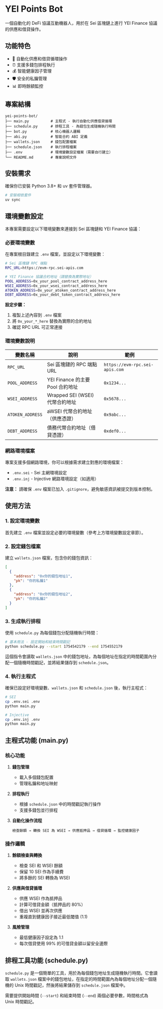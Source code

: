 # YEI Points Bot

一個自動化的 DeFi 協議互動機器人，用於在 Sei 區塊鏈上進行 YEI Finance 協議的供應和借貸操作。

## 功能特色

- 🔄 自動化供應和借貸循環操作
- ⏰ 支援多錢包排程執行
- 💰 智能健康因子管理
- 🛡️ 安全的私鑰管理
- 📊 即時餘額監控

## 專案結構

```
yei-points-bot/
├── main.py          # 主程式 - 執行自動化供應借貸循環
├── schedule.py      # 排程工具 - 為錢包生成隨機執行時間
├── bot.py           # 核心機器人邏輯
├── abi.py           # 智能合約 ABI 定義
├── wallets.json     # 錢包配置檔案
├── schedule.json    # 執行排程檔案
├── .env             # 環境變數設定檔案（需要自行建立）
└── README.md        # 專案說明文件
```

## 安裝需求

確保你已安裝 Python 3.8+ 和 uv 套件管理器。

```bash
# 安裝相依套件
uv sync
```

## 環境變數設定

本專案需要設定以下環境變數來連接到 Sei 區塊鏈和 YEI Finance 協議：

### 必要環境變數

在專案根目錄建立 `.env` 檔案，並設定以下環境變數：

```bash
# Sei 區塊鏈 RPC 端點
RPC_URL=https://evm-rpc.sei-apis.com

# YEI Finance 協議合約地址（請替換為實際地址）
POOL_ADDRESS=0x_your_pool_contract_address_here
WSEI_ADDRESS=0x_your_wsei_contract_address_here
ATOKEN_ADDRESS=0x_your_atoken_contract_address_here
DEBT_ADDRESS=0x_your_debt_token_contract_address_here
```

**設定步驟：**

1. 複製上述內容到 `.env` 檔案
2. 將 `0x_your_*_here` 替換為實際的合約地址
3. 確認 RPC URL 可正常連接

### 環境變數說明

| 變數名稱         | 說明                             | 範例                           |
| ---------------- | -------------------------------- | ------------------------------ |
| `RPC_URL`        | Sei 區塊鏈的 RPC 端點 URL        | `https://evm-rpc.sei-apis.com` |
| `POOL_ADDRESS`   | YEI Finance 的主要 Pool 合約地址 | `0x1234...`                    |
| `WSEI_ADDRESS`   | Wrapped SEI (WSEI) 代幣合約地址  | `0x5678...`                    |
| `ATOKEN_ADDRESS` | aWSEI 代幣合約地址（供應憑證）   | `0x9abc...`                    |
| `DEBT_ADDRESS`   | 債務代幣合約地址（借貸憑證）     | `0xdef0...`                    |

### 網路環境檔案

專案支援多個網路環境，你可以根據需求建立對應的環境檔案：

- `.env.sei` - Sei 主網環境設定
- `.env.inj` - Injective 網路環境設定（如適用）

**注意：** 請確保 `.env` 檔案已加入 `.gitignore`，避免敏感資訊被提交到版本控制。

## 使用方法

### 1. 設定環境變數

首先建立 `.env` 檔案並設定必要的環境變數（參考上方環境變數設定章節）。

### 2. 設定錢包檔案

建立 `wallets.json` 檔案，包含你的錢包資訊：

```json
[
  {
    "address": "0x你的錢包地址1",
    "pk": "你的私鑰1"
  },
  {
    "address": "0x你的錢包地址2",
    "pk": "你的私鑰2"
  }
]
```

### 3. 生成執行排程

使用 `schedule.py` 為每個錢包分配隨機執行時間：

```bash
# 基本用法 - 設定開始和結束時間戳記
python schedule.py --start 1754542179 --end 1754552179
```

這個指令會讀取 `wallets.json` 中的錢包地址，為每個地址在指定的時間範圍內分配一個隨機時間戳記，並將結果儲存到 `schedule.json`。

### 4. 執行主程式

確保已設定好環境變數、`wallets.json` 和 `schedule.json` 後，執行主程式：

```bash
# SEI
cp .env.sei .env
python main.py

# Injective
cp .env.inj .env
python main.py
```

## 主程式功能 (main.py)

### 核心功能

1. **錢包管理**

   - 載入多個錢包配置
   - 管理私鑰和地址映射

2. **排程執行**

   - 根據 `schedule.json` 中的時間戳記執行操作
   - 支援多錢包並行排程

3. **自動化操作流程**
   ```
   檢查餘額 → 轉換 SEI 為 WSEI → 供應抵押品 → 借貸循環 → 監控健康因子
   ```

### 操作邏輯

1. **餘額檢查與轉換**

   - 檢查 SEI 和 WSEI 餘額
   - 保留 10 SEI 作為手續費
   - 將多餘的 SEI 轉換為 WSEI

2. **供應與借貸循環**

   - 供應 WSEI 作為抵押品
   - 計算可借貸金額（抵押品的 80%）
   - 借出 WSEI 並再次供應
   - 重複直到健康因子接近最低閾值 (1.1)

3. **風險管理**
   - 最低健康因子設定為 1.1
   - 每次借貸使用 99% 的可借貸金額以留安全邊際

## 排程工具功能 (schedule.py)

`schedule.py` 是一個簡單的工具，用於為每個錢包地址生成隨機執行時間。它會讀取 `wallets.json` 檔案中的錢包地址，在指定的時間範圍內為每個地址分配一個隨機的 Unix 時間戳記，然後將結果儲存到 `schedule.json` 檔案中。

需要提供開始時間 (`--start`) 和結束時間 (`--end`) 兩個必要參數，時間格式為 Unix 時間戳記。
